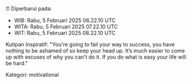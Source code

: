 ⏰ Diperbarui pada:
- WIB: Rabu, 5 Februari 2025 06.22.10 UTC
- WITA: Rabu, 5 Februari 2025 07.22.10 UTC
- WIT: Rabu, 5 Februari 2025 08.22.10 UTC

Kutipan Inspiratif:
"You're going to fail your way to success, you have nothing to be ashamed of so keep your head up. It’s much easier to come up with excuses of why you can't do it. If you do what is easy your life will be hard."


Kategori: motivational

